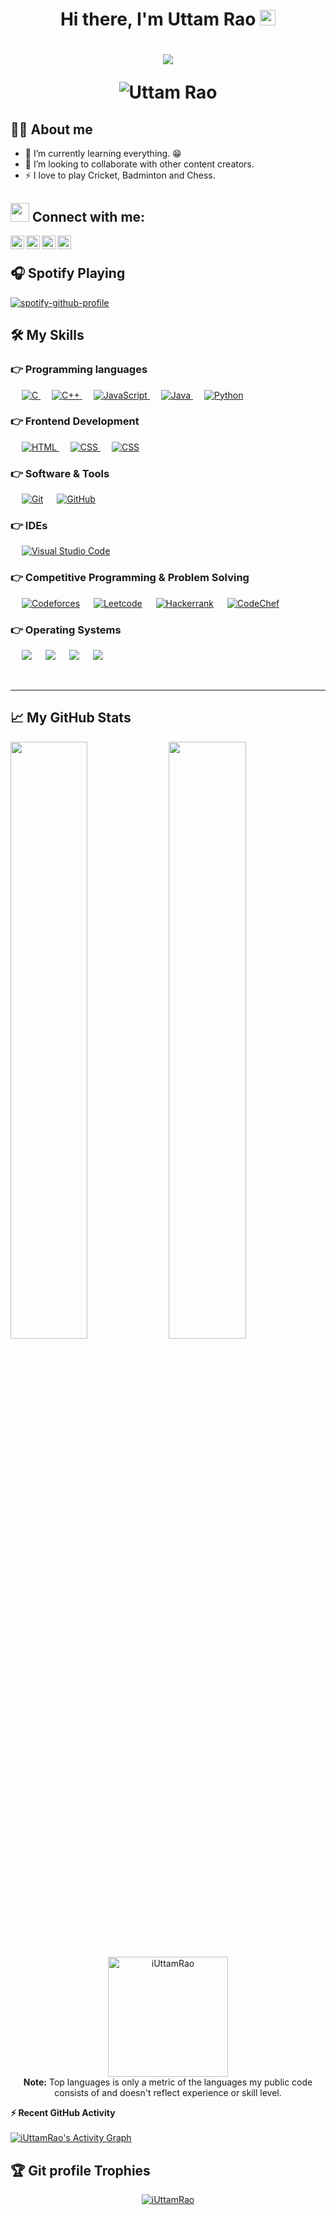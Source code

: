 <h1 align="center">Hi there, I'm Uttam Rao <img src="https://media.giphy.com/media/hvRJCLFzcasrR4ia7z/giphy.gif" width="25px"><h1>
  
<p align="center">
  <a href="https://github.com/DenverCoder1/readme-typing-svg"><img src="https://readme-typing-svg.herokuapp.com?lines=Software+Engineer;Web+Developer;React+Developer;Always%20learning%20new%20things&center=true&width=500&height=50&color=8a2be2"></a>
</p>
  
<p align="center"> 
	<img src="https://komarev.com/ghpvc/?username=iUttamRao&label=VISITORS&color=blueviolet&style=plastic" alt="Uttam Rao" />  
	</a>
</p>

## :sassy_man:  About me

- 🌱 I’m currently learning everything. 😁 
- 👯 I’m looking to collaborate with other content creators.
- ⚡  I love to play Cricket, Badminton and Chess.


## <img src="https://media.giphy.com/media/iY8CRBdQXODJSCERIr/giphy.gif" width="30px"> Connect with me:

[<img align="left" alt="Uttam Rao | Facebook" width="22px" src="https://cdn.jsdelivr.net/npm/simple-icons@v3/icons/facebook.svg" />][facebook]
[<img align="left" alt="Uttam Rao | Twitter" width="22px" src="https://cdn.jsdelivr.net/npm/simple-icons@v3/icons/twitter.svg" />][twitter]
[<img align="left" alt="codeSTACKr | Instagram" width="22px" src="https://cdn.jsdelivr.net/npm/simple-icons@v3/icons/instagram.svg" />][instagram]
[<img align="left" alt="Uttam Rao | LinkedIn" width="22px" src="https://cdn.jsdelivr.net/npm/simple-icons@v3/icons/linkedin.svg" />][linkedin]

<br />

## 🎧 Spotify Playing 

[![spotify-github-profile](
https://spotify-github-profile.kittinanx.com/api/view?uid=3166bthvegiv2pycr7vfxumspmfy&cover_image=true&theme=default&show_offline=false&background_color=121212&interchange=true&bar_color_cover=true
)](https://spotify-github-profile.kittinanx.com/api/view?uid=3166bthvegiv2pycr7vfxumspmfy&redirect=true)


## 🛠️ My Skills

### 👉 Programming languages

<p> 
  &emsp; 
  <a href="https://www.cprogramming.com/" target="_blank"> 
    <img alt="C" src="https://img.shields.io/badge/C%20-%232370ED.svg?style=plastic&logo=c&logoColor=white">
  </a> 
  &emsp;
  <a href="https://www.w3schools.com/cpp/" target="_blank"> 
    <img alt="C++" src="https://img.shields.io/badge/C++%20-%2300599C.svg?style=plastic&logo=c%2B%2B&logoColor=white">
  </a> 
  &emsp;
  <a href="https://developer.mozilla.org/en-US/docs/Web/JavaScript" target="_blank"> 
     <img alt="JavaScript" src="https://img.shields.io/badge/JavaScript%20-%23F7DF1E.svg?style=plastic&logo=javascript&logoColor=black">
   </a>
  &emsp;
  <a href="https://www.java.com" target="_blank"> 
    <img alt="Java" src="https://img.shields.io/badge/Java-%23007396.svg?style=plastic&logo=java&logoColor=white">
  </a>
  &emsp;
   <a href="https://www.python.org" target="_blank">
    <img alt="Python" src="https://img.shields.io/badge/Python%20-%2314354C.svg?style=plastic&logo=python&logoColor=white">
  </a>
</p>

### 👉 Frontend Development
<p> 
  &emsp; 
  <a href="https://www.w3.org/html/" target="_blank"> 
   <img alt="HTML" src="https://img.shields.io/badge/HTML5%20-%23E34F26.svg?style=plastic&logo=html5&logoColor=white">
  </a>   
  &emsp;
  <a href="https://www.w3schools.com/css/" target="_blank">
    <img alt="CSS" src="https://img.shields.io/badge/CSS%20-%231572B6.svg?style=plastic&logo=css3&logoColor=white">
  </a> 
&emsp;
  <a href="https://https://reactjs.org/" target="_blank">
    <img alt="CSS" src="https://img.shields.io/badge/React JS%20-%231572B6.svg?style=plastic&logo=react&logoColor=white">
  </a>
</p>

 ### 👉 Software & Tools
 
<p>
  &emsp;
    <a href="#"><img alt="Git" src="https://img.shields.io/badge/Git%20-%23F05033.svg?style=plastic&logo=git&logoColor=white"></a>
  &emsp;
    <a href="#"><img alt="GitHub" src="https://img.shields.io/badge/github-%23181717.svg?style=plastic&logo=github&logoColor=white"></a>
</p>

 ### 👉 IDEs
 
<p>
  &emsp;
    <a href="#"><img alt="Visual Studio Code" src="https://img.shields.io/badge/Visual%20Studio%20Code-0078d7.svg?style=plastic&logo=visual-studio-code&logoColor=white"></a>
</p>

 ### 👉 Competitive Programming & Problem Solving
 
<p>
  &emsp;
    <a href="#"><img alt = "Codeforces" src="https://img.shields.io/badge/codeforces%20-%231F8ACB.svg?style=plastic&logo=codeforces&logoColor=white" /></a>	
  &emsp;
    <a href="#"><img alt = "Leetcode" src="https://img.shields.io/badge/leetcode%20-%23FFA116.svg?style=plastic&logo=leetcode&logoColor=black" /></a>
  &emsp;
    <a href="#"><img alt = "Hackerrank" src="https://img.shields.io/badge/hackerrank-%232EC866.svg?style=plastic&logo=hackerrank&logoColor=white" /></a>
  &emsp;
    <a href="#"><img alt = "CodeChef" src="https://img.shields.io/badge/codechef-%235B4638.svg?style=plastic&logo=codechef&logoColor=white" /></a>
</p>

 ### 👉 Operating Systems
 
<p>
  &emsp;
    <a href="#"><img src="https://img.shields.io/badge/Linux-FCC624?style=plastic&logo=linux&logoColor=black"></a>
  &emsp;
    <a href="#"><img src="https://img.shields.io/badge/Ubuntu-E95420?style=plastic&logo=ubuntu&logoColor=white"></a>
  &emsp;
    <a href="#"><img src="https://img.shields.io/badge/Kali-0078D6?style=plastic&logo=kalilinux&logoColor=white"></a>
  &emsp;
    <a href="#"><img src="https://img.shields.io/badge/Windows-0078D6?style=plastic&logo=windows&logoColor=white"></a>	  
</p>

<br/>

---
## 📈 My GitHub Stats

<p align="left">
  <img width="49.5%" src="https://github-readme-stats.vercel.app/api?username=iUttamRao&show_icons=true&theme=gruvbox&hide_border=true" />
    <img width="49.5%" src="https://github-readme-streak-stats.herokuapp.com/?user=iUttamRao&theme=gruvbox&hide_border=true" />
</p>
<p align="center"><img align="center" src="https://github-readme-stats.vercel.app/api/top-langs?username=iUttamRao&langs_count=10&show_icons=true&locale=en&layout=compact&theme=gruvbox" alt="iUttamRao" height="192px"/>
  <br/>
  <b>Note:</b> Top languages is only a metric of the languages my public code consists of and doesn't reflect experience or skill level.</p>
  
 <summary><b>⚡ Recent GitHub Activity</b></summary>
  <br/>
   <a href="https://github.com/iUttamRao"><img alt="iUttamRao's Activity Graph" src="https://activity-graph.herokuapp.com/graph?username=iUttamRao&custom_title=Uttam%20Rao's%20Contribution%20Graph&theme=react-dark" /></a>
  <br/>

## :trophy: Git profile Trophies

<p align="center"> <a href="https://github.com/ryo-ma/github-profile-trophy"><img src="https://github-profile-trophy.vercel.app/?username=iUttamRao&layout=compact&column=7&theme=algolia" alt="iUttamRao" />
</a> 
</p>

[facebook]: https://facebook.com/iUttamRao
[twitter]: https://twitter.com/iUttamRao
[instagram]: https://instagram.com/uttamra.o
[linkedin]: https://linkedin.com/in/uttamrao
